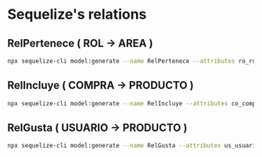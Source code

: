 # Sequelize's relations

## RelPertenece ( ROL -> AREA )

```bash
npx sequelize-cli model:generate --name RelPertenece --attributes ro_rol:integer,ar_area:integer
```

## RelIncluye ( COMPRA -> PRODUCTO )

```bash
npx sequelize-cli model:generate --name RelIncluye --attributes co_compra:integer,pr_producto:integer,ri_cantidad:integer,ri_es_envio:string
```

## RelGusta ( USUARIO -> PRODUCTO )

```bash
npx sequelize-cli model:generate --name RelGusta --attributes us_usuario:integer,pr_producto:integer
```